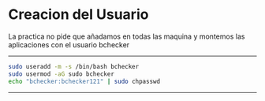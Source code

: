 
# Creacion del Usuario

La practica no pide que añadamos en todas las maquina y montemos las aplicaciones con el usuario bchecker 

---
```bash
sudo useradd -m -s /bin/bash bchecker
sudo usermod -aG sudo bchecker
echo "bchecker:bchecker121" | sudo chpasswd
```
---
